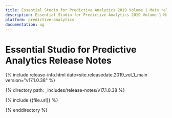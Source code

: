 ```yaml
---
title: Essential Studio for Predictive Analytics 2019 Volume 1 Main release Release Notes  
description: Essential Studio for Predictive Analytics 2019 Volume 1 Main release Release Notes  
platform: predictive-analytics
documentation: ug
---
```


# Essential Studio for Predictive Analytics  Release Notes  

{% include release-info.html date=site.releasedate.2019_vol_1_main  version="v17.1.0.38" %} 


{% directory path: _includes/release-notes/v17.1.0.38 %}

{% include {{file.url}} %}

{% enddirectory %}